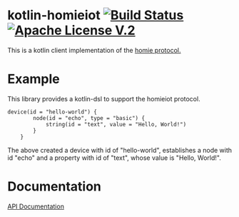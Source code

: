 # kotlin-homieiot [![Build Status](https://travis-ci.com/boc-tothefuture/kotlin-homieiot.svg?branch=master)](https://travis-ci.com/boc-tothefuture/kotlin-homieiot) [![Apache License V.2](https://img.shields.io/badge/license-Apache%20V.2-blue.svg)](https://github.com/boc-tothefuture/kotlin-homieiot/edit/master/LICENSE)

This is a kotlin client implementation of the [homie protocol.](https://git.io/homieiot)

# Example
This library provides a kotlin-dsl to support the homieiot protocol.

```
device(id = "hello-world") {
        node(id = "echo", type = "basic") {
            string(id = "text", value = "Hello, World!")
        }
    }
```

The above created a device with id of "hello-world", establishes a node
with id "echo" and a property with id of "text", whose value is "Hello, World!".

# Documentation
[API Documentation](https://boc-tothefuture.github.io/kotlin-homieiot/kotlin-homie/)
